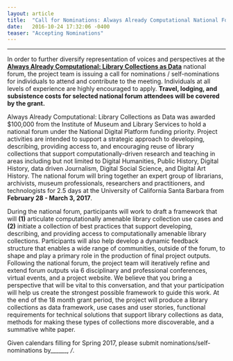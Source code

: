 ```yaml
---
layout: article
title:  "Call for Nominations: Always Already Computational National Forum Attendance"
date:   2016-10-24 17:32:06 -0400
teaser: "Accepting Nominations"
---
```

---
In order to further diversify representation of voices and perspectives at the [**Always Already Computational: Library Collections as Data**](https://www.imls.gov/grants/awarded/LG-73-16-0096-16) national forum, the project team is issuing a call for nominations / self-nominations for individuals to attend and contribute to the meeting. Individuals at all levels of experience are highly encouraged to apply. **Travel, lodging, and subsistence costs for selected national forum attendees will be covered by the grant.** 

Always Already Computational: Library Collections as Data was awarded $100,000 from the Institute of Museum and Library Services to hold a national forum under the National Digital Platform funding priority. Project activities are intended to support a strategic approach to developing, describing, providing access to, and encouraging reuse of library collections that support computationally-driven research and teaching in areas including but not limited to Digital Humanities, Public History, Digital History, data driven Journalism, Digital Social Science, and Digital Art History. The national forum will bring together an expert group of librarians, archivists, museum professionals, researchers and practitioners, and technologists for 2.5 days at the University of California Santa Barbara from **February 28 - March 3, 2017**.

During the national forum, participants will work to draft a framework that will **(1)** articulate computationally amenable library collection use cases and **(2)** initiate a collection of best practices that support developing, describing, and providing access to computationally amenable library collections. Participants will also help develop a dynamic feedback structure that enables a wide range of communities, outside of the forum, to shape and play a primary role in the production of final project outputs. Following the national forum, the project team will iteratively refine and extend forum outputs via 6 disciplinary and professional conferences, virtual events, and a project website. We believe that you bring a perspective that will be vital to this conversation, and that your participation will help us create the strongest possible framework to guide this work. At the end of the 18 month grant period, the project will produce a library collections as data framework, use cases and user stories, functional requirements for technical solutions that support library collections as data, methods for making these types of collections more discoverable, and a summative white paper. 

Given calendars filling for Spring 2017, please submit nominations/self-nominations by______, _/_. 
